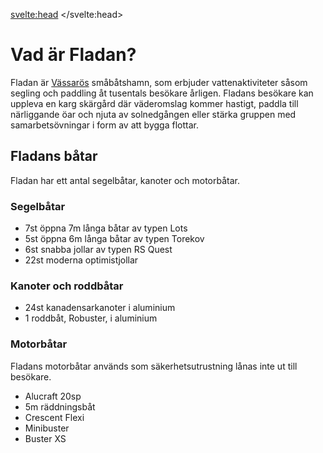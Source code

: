 <svelte:head>
	<title>Om fladan</title>
</svelte:head>

# Vad är Fladan?

Fladan är [Vässarös](https://vassaro.se) småbåtshamn, som erbjuder vattenaktiviteter såsom segling och paddling åt tusentals besökare årligen. Fladans besökare kan uppleva en karg skärgård där väderomslag kommer hastigt, paddla till närliggande öar och njuta av solnedgången eller stärka gruppen med samarbetsövningar i form av att bygga flottar.

## Fladans båtar

Fladan har ett antal segelbåtar, kanoter och motorbåtar.

### Segelbåtar

* 7st öppna 7m långa båtar av typen Lots
* 5st öppna 6m långa båtar av typen Torekov
* 6st snabba jollar av typen RS Quest
* 22st moderna optimistjollar

### Kanoter och roddbåtar

* 24st kanadensarkanoter i aluminium
* 1 roddbåt, Robuster, i aluminium

### Motorbåtar

Fladans motorbåtar används som säkerhetsutrustning lånas inte ut till besökare.

* Alucraft 20sp
* 5m räddningsbåt
* Crescent Flexi
* Minibuster
* Buster XS
